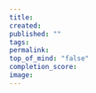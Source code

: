 ```yaml
---
title: 
created: 
published: ""
tags: 
permalink: 
top_of_mind: "false"
completion_score: 
image:
---
```

